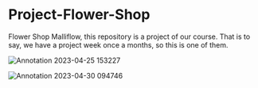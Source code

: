 # Project-Flower-Shop
Flower Shop Malliflow, this repository is a project of our course. That is to say, we have a project week once a months, so this is one of them.

![Annotation 2023-04-25 153227](https://user-images.githubusercontent.com/120341849/234293343-327d2d5f-687c-427c-bfb3-835e0f2437b5.png)

![Annotation 2023-04-30 094746](https://user-images.githubusercontent.com/120341849/235342271-465eeb44-0ee9-4fc8-b09f-9c5b3f62242b.png)
